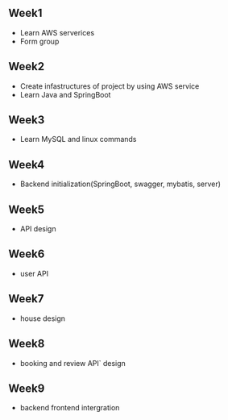 
## Week1 

- Learn AWS serverices
- Form group 

## Week2 

- Create infastructures of project by using AWS service
- Learn Java and SpringBoot

## Week3 

- Learn MySQL and linux commands

## Week4 

- Backend initialization(SpringBoot, swagger, mybatis, server)


## Week5 

- API design

## Week6 

- user API

## Week7 

- house design

## Week8 

- booking and review API` design

## Week9 

- backend frontend intergration
